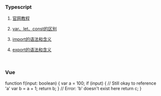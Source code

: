 
&nbsp;  
### Typescript
1. [官网教程](https://www.typescriptlang.org/docs/handbook/typescript-from-scratch.html)  

2. [var、let、const的区别](./typescript_var_let_const.md)  

3. [import的语法和含义]()  

4. [export的语法和含义]()  


&nbsp;     
### Vue


function f(input: boolean) {
  var a = 100;
  if (input) {
    // Still okay to reference 'a'
    var b = a + 1;
    return b;
  }
  // Error: 'b' doesn't exist here
  return c;
}